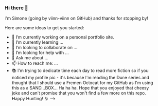 ### Hi there 👋

I'm Simone (going by viinn-viinn on GitHub) and thanks for stopping by! 

Here are some ideas to get you started:

- 🔭 I’m currently working on a personal portfolio site. 
- 🌱 I’m currently learning ...
- 👯 I’m looking to collaborate on ...
- 🤔 I’m looking for help with ...
- 💬 Ask me about ...
- 📫 How to reach me: ...
- 📚 I'm trying to dedicate time each day to read more fiction so if you noticed my profile pic - it's because I'm reading the Dune series and thought that I should use a Fremen Octocat for my GitHub as I'm using this as a SAND...BOX... Ha ha ha. Hope that you enjoyed that cheesy joke and can't promise that you won't find a few more on this repo. Happy Hunting! 🪱
-->
